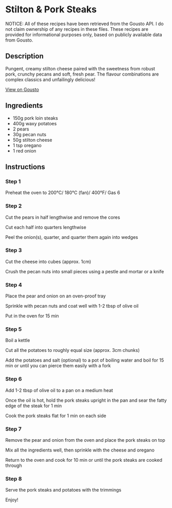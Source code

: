 # Stilton & Pork Steaks

NOTICE: All of these recipes have been retrieved from the Gousto API. I do not claim ownership of any recipes in these files. These recipes are provided for informational purposes only, based on publicly available data from Gousto.

## Description

Pungent, creamy stilton cheese paired with the sweetness from robust pork, crunchy pecans and soft, fresh pear. The flavour combinations are complex classics and unfailingly delicious!

[View on Gousto](https://www.gousto.co.uk/recipes/cookbook/stilton-pork-steaks)

## Ingredients

- 150g pork loin steaks
- 400g waxy potatoes
- 2 pears
- 30g pecan nuts
- 50g stilton cheese
- 1 tsp oregano 
- 1 red onion

## Instructions

### Step 1

Preheat the oven to 200&deg;C/ 180&deg;C (fan)/ 400&deg;F/ Gas 6

### Step 2

Cut the pears in half lengthwise and remove the cores


Cut each half into quarters lengthwise


Peel the onion<span class="text-danger">(s)</span>, quarter, and quarter them again into wedges

### Step 3

Cut the cheese into cubes (approx. 1cm) 


Crush the pecan nuts into small pieces using a pestle and mortar or a knife

### Step 4

Place the pear and onion on an oven-proof tray


Sprinkle with pecan nuts and coat well with 1-2 tbsp of olive oil


Put in the oven for 15 min

### Step 5

Boil a kettle


Cut all the potatoes to roughly equal size (approx. 3cm chunks)


Add the potatoes and salt (optional) to a pot of boiling water and boil for 15 min or until you can pierce them easily with a fork

### Step 6

Add 1-2 tbsp of olive oil to a pan on a medium heat


Once the oil is hot, hold the pork steaks upright in the pan and sear the fatty edge of the steak for 1 min 


Cook the pork steaks flat for 1 min on each side

### Step 7

Remove the pear and onion from the oven and place the pork steaks on top


Mix all the ingredients well, then sprinkle with the cheese and oregano


Return to the oven and cook for 10 min or until the pork steaks are cooked through

### Step 8

Serve the pork steaks and potatoes with the trimmings


Enjoy!

